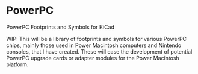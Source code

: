 # PowerPC
PowerPC Footprints and Symbols for KiCad

WIP: This will be a library of footprints and symbols for various PowerPC chips, mainly those used in Power Macintosh computers and Nintendo consoles, that I have created.
These will ease the development of potential PowerPC upgrade cards or adapter modules for the Power Macintosh platform.
